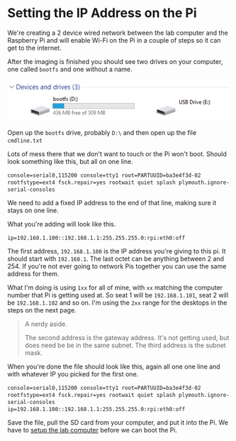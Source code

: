 # Setting the IP Address on the Pi

We're creating a 2 device wired network between the lab computer and the Raspberry Pi and will enable Wi-Fi on the Pi in a couple of steps so it can get to the internet. 

After the imaging is finished you should see two drives on your computer, one called `bootfs` and one without a name. 

![](img/drives.png)

Open up the `bootfs` drive, probably `D:\` and then open up the file `cmdline.txt`

Lots of mess there that we don't want to touch or the Pi won't boot. Should look something like this, but all on one line.

```
console=serial0,115200 console=tty1 root=PARTUUID=ba3e4f3d-02 rootfstype=ext4 fsck.repair=yes rootwait quiet splash plymouth.ignore-serial-consoles
```

We need to add a fixed IP address to the end of that line, making sure it stays on one line.

What you're adding will look like this.

```
ip=192.168.1.100::192.168.1.1:255.255.255.0:rpi:eth0:off
```

The first address, `192.168.1.100` is the IP address you're giving to this pi. It should start with `192.168.1`. The last octet can be anything between 2 and 254. If you're not ever going to network Pis together you can use the same address for them. 

What I'm doing is using `1xx` for all of mine, with `xx` matching the computer number that Pi is getting used at. So seat 1 will be `192.168.1.101`, seat 2 will be `192.168.1.102` and so on. I'm using the `2xx` range for the desktops in the steps on the next page. 

> A nerdy aside. 
>    
> The second address is the gateway address. It's not getting used, but does need be be in the same subnet. The third address is the subnet mask.

When you're done the file should look like this, again all one one line and with whatever IP you picked for the first one. 

```
console=serial0,115200 console=tty1 root=PARTUUID=ba3e4f3d-02 rootfstype=ext4 fsck.repair=yes rootwait quiet splash plymouth.ignore-serial-consoles ip=192.168.1.100::192.168.1.1:255.255.255.0:rpi:eth0:off
```

Save the file, pull the SD card from your computer, and put it into the Pi. We have to [setup the lab computer](./labnetwork.md) before we can boot the Pi. 